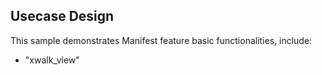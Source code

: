 ## Usecase Design

This sample demonstrates Manifest feature basic functionalities, include:

* "xwalk_view"
